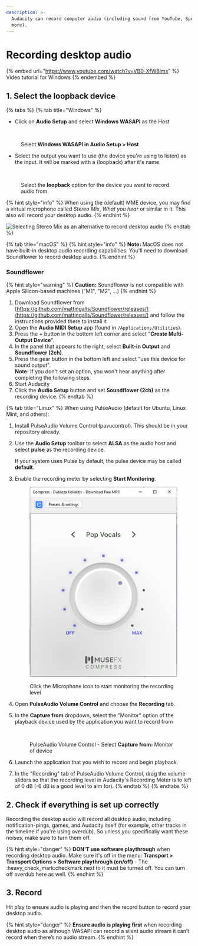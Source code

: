```yaml
---
description: >-
  Audacity can record computer audio (including sound from YouTube, Spotify and
  more).
---
```


# Recording desktop audio

{% embed url="https://www.youtube.com/watch?v=VB0-XfW6lms" %}
Video tutorial for Windows
{% endembed %}

## 1. Select the loopback device

{% tabs %}
{% tab title="Windows" %}
* Click on **Audio Setup** and select **Windows WASAPI** as the Host

<figure><img src="../.gitbook/assets/Audio Setup Host Selection.png" alt=""><figcaption><p>Select <strong>Windows WASAPI in Audio Setup > Host</strong></p></figcaption></figure>

* Select the output you want to use (the device you're using to listen) as the input. It will be marked with a (loopback) after it's name.

<figure><img src="../.gitbook/assets/Loopback device selection.png" alt=""><figcaption><p>Select the <strong>loopback</strong> option for the device you want to record audio from.</p></figcaption></figure>

{% hint style="info" %}
When using the (default) MME device, you may find a virtual microphone called _Stereo Mix_, _What you hear_ or similar in it. This also will record your desktop audio.
{% endhint %}

![Selecting Stereo Mix as an alternative to record desktop audio](<../.gitbook/assets/Stereo Mix Recording option.png>)
{% endtab %}

{% tab title="macOS" %}
{% hint style="info" %}
**Note:** MacOS does not have built-in desktop audio recording capabilities. You'll need to download Soundflower to record desktop audio.
{% endhint %}

### Soundflower

{% hint style="warning" %}
**Caution:** Soundflower is not compatible with Apple Silicon-based machines ("M1", "M2", ...)
{% endhint %}

1. Download Soundflower from [https://github.com/mattingalls/Soundflower/releases/](https://github.com/mattingalls/Soundflower/releases/) and follow the instructions provided there to install it.
2. Open the **Audio MIDI Setup** app (found in `/Applications/Utilities`).
3. Press the **+** button in the bottom left corner and select "**Create Multi-Output Device**".
4. In the panel that appears to the right, select **Built-in Output** and **Soundflower (2ch)**.
5. Press the gear button in the bottom left and select "use this device for sound output".\
   **Note:** If you don't set an option, you won't hear anything after completing the following steps.
6. Start Audacity
7. Click the **Audio Setup** button and set **Soundflower (2ch)** as the recording device.
{% endtab %}

{% tab title="Linux" %}
When using PulseAudio (default for Ubuntu, Linux Mint, and others):

1. Install PulseAudio Volume Control (pavucontrol). This should be in your repository already.
2.  Use the **Audio Setup** toolbar to select **ALSA** as the audio host and select **pulse** as the recording device.

    If your system uses Pulse by default, the pulse device may be called **default**.
3.  Enable the recording meter by selecting **Start Monitoring**.

    <figure><img src="../.gitbook/assets/image (2) (2).png" alt=""><figcaption><p>Click the Microphone icon to start monitoring the recording level</p></figcaption></figure>
4. Open **PulseAudio Volume Control** and choose the **Recording** tab.
5.  In the **Capture from** dropdown, select the "Monitor" option of the playback device used by the application you want to record from

    <figure><img src="../.gitbook/assets/image (17).png" alt=""><figcaption><p>PulseAudio Volume Control - Select <strong>Capture from:</strong> Monitor of device</p></figcaption></figure>
6. Launch the application that you wish to record and begin playback.
7. In the "Recording" tab of PulseAudio Volume Control, drag the volume sliders so that the recording level in Audacity's Recording Meter is to left of 0 dB (-6 dB is a good level to aim for).
{% endtab %}
{% endtabs %}

## 2. Check if everything is set up correctly

Recording the desktop audio will record all desktop audio, including notification-pings, games, and Audacity itself (for example, other tracks in the timeline if you're using overdub). So unless you specifically want these noises, make sure to turn them off.

{% hint style="danger" %}
**DON'T use software playthrough** when recording desktop audio. Make sure it's off in the menu: **Transport > Transport Options > Software playthrough (on/off)** - The :heavy\_check\_mark:checkmark next to it must be turned off. You can turn off overdub here as well.
{% endhint %}

## 3. Record

Hit play to ensure audio is playing and then the record button to record your desktop audio.

{% hint style="danger" %}
**Ensure audio is playing first** when recording desktop audio as although WASAPI can record a silent audio stream it can’t record when there’s no audio stream.
{% endhint %}

